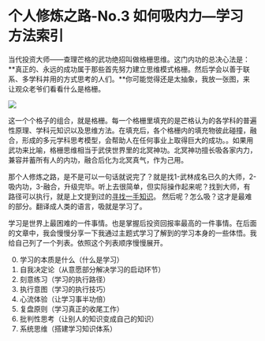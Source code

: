 # 个人修炼之路-No.3 如何吸内力—学习方法索引
当代投资大师——查理芒格的武功绝招叫做格栅思维。这门内功的总决心法是：**真正的、永远的成功属于那些首先努力建立思维模式格栅。然后学会以善于联系、多学科并用的方式思考的人们。**你可能觉得还是太抽象，我放一张图，来让观众老爷们看看什么是格栅。

![](https://timgsa.baidu.com/timg?image&quality=80&size=b9999_10000&sec=1517055045314&di=917c4a4b1c17bd37feb3eda06cde0fe3&imgtype=0&src=http%3A%2F%2Fimgsrc.baidu.com%2Fforum%2Fw%3D580%2Fsign%3Df76eba1905f41bd5da53e8fc61da81a0%2F7f2b6b33c895d143273bb91178f082025aaf073b.jpg)

这一个个格子的组合，就是格栅。每一个格栅里填充的是芒格认为的各学科的普遍性原理、学科元知识以及思维方法。在填充后，各个格栅内的填充物彼此碰撞，融合，形成的多元学科思考模型，会帮助人在任何事业上取得巨大的成功。。如果用武功来比喻，格栅思维相当于武侠世界里的北冥神功。北冥神功擅长吸各家内力，兼容并蓄所有人的内功，融合后化为北冥真气，作为己用。

那个人修炼之路，是不是可以一句话就说完了？就是找1-武林成名已久的大师，2-吸内功，3-融合，升级完毕。听上去很简单，但实际操作起来呢？找到大师，有路径可以执行，就是上文提到过的[寻找一手知识](https://www.jianshu.com/p/80ad6cb20327)。 然后呢？怎么吸？这才是最难的部分。翻译成人类的语言，吸就是学习了。

学习是世界上最困难的一件事情。也是掌握后投资回报率最高的一件事情。在后面的文章中，我会慢慢分享一下我通过主题式学习了解到的学习本身的一些体悟。我给自己列了一个列表。依照这个列表顺序慢慢展开。

0. 学习的本质是什么（什么是学习）
1. 自我决定论（从意愿部分解决学习的启动环节）
2. 刻意练习（学习的执行路径）
3. 执行意图（学习的执行技巧）
4. 心流体验（让学习事半功倍）
5. 复盘原则（学习真正的收尾工作）
6. 批判性思考（让别人的知识变成自己的知识）
7. 系统思维（搭建学习知识体系）
